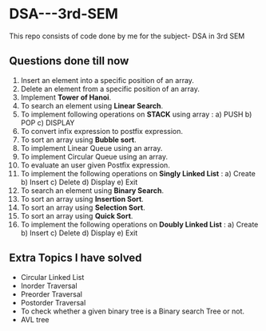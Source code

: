 # DSA---3rd-SEM
This repo consists of code done by me for the subject- DSA in 3rd SEM

## Questions done till now
1. Insert an element into a specific position of an array.
2. Delete an element from a specific position of an array.
3. Implement **Tower of Hanoi**.
4. To search an element using **Linear Search**.
5. To implement following operations on **STACK** using array : a) PUSH b) POP c) DISPLAY
6. To convert infix expression to postfix expression.
7. To sort an array using **Bubble sort**.
8. To implement Linear Queue using an array.
9. To implement Circular Queue using an array.
10. To evaluate an user given Postfix expression.
11. To implement the following operations on **Singly Linked List** : a) Create b) Insert c) Delete d) Display e) Exit
12. To search an element using **Binary Search**.
13. To sort an array using **Insertion Sort**.
14. To sort an array using **Selection Sort**.
15. To sort an array using **Quick Sort**.
16. To implement the following operations on **Doubly Linked List** : a) Create b) Insert c) Delete d) Display e) Exit

## Extra Topics I have solved
- Circular Linked List
- Inorder Traversal
- Preorder Traversal
- Postorder Traversal
- To check whether a given binary tree is a Binary search Tree or not.
- AVL tree 

  
